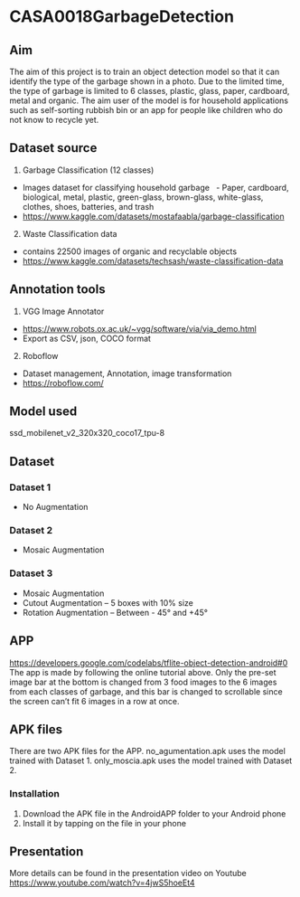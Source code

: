 # CASA0018GarbageDetection
## Aim
The aim of this project is to train an object detection model so that it can identify the type of the garbage shown in a photo. Due to the limited time, the type of garbage is limited to 6 classes, plastic, glass, paper, cardboard, metal and organic. The aim user of the model is for household applications such as self-sorting rubbish bin or an app for people like children who do not know to recycle yet. 

## Dataset source
1. Garbage Classification (12 classes)
  - Images dataset for classifying household garbage
    - Paper, cardboard, biological, metal, plastic, green-glass, brown-glass, white-glass, clothes, shoes, batteries, and trash
  - https://www.kaggle.com/datasets/mostafaabla/garbage-classification
2. Waste Classification data
  - contains 22500 images of organic and recyclable objects
  - https://www.kaggle.com/datasets/techsash/waste-classification-data

## Annotation tools
1. VGG Image Annotator
  - https://www.robots.ox.ac.uk/~vgg/software/via/via_demo.html
  - Export as CSV, json, COCO format
2. Roboflow
  - Dataset management, Annotation, image transformation
  - https://roboflow.com/

## Model used
ssd_mobilenet_v2_320x320_coco17_tpu-8

## Dataset
### Dataset 1  
  - No Augmentation  
### Dataset 2
  - Mosaic Augmentation  
### Dataset 3  
  - Mosaic Augmentation  
  - Cutout Augmentation – 5 boxes with 10% size  
  - Rotation Augmentation – Between - 45° and +45°  

## APP
https://developers.google.com/codelabs/tflite-object-detection-android#0  
The app is made by following the online tutorial above. Only the pre-set image bar at the bottom is changed from 3 food images to the 6 images from each classes of garbage, and this bar is changed to scrollable since the screen can’t fit 6 images in a row at once.
## APK files
There are two APK files for the APP. 
no_agumentation.apk uses the model trained with Dataset 1.
only_moscia.apk uses the model trained with Dataset 2.
### Installation
1. Download the APK file in the AndroidAPP folder to your Android phone
2. Install it by tapping on the file in your phone

## Presentation
More details can be found in the presentation video on Youtube https://www.youtube.com/watch?v=4jwS5hoeEt4
